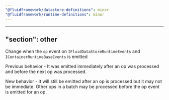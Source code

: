 ```yaml
---
"@fluidframework/datastore-definitions": minor
"@fluidframework/runtime-definitions": minor
---
```

---
"section": other
---

Change when the `op` event on `IFluidDataStoreRuntimeEvents` and `IContainerRuntimeBaseEvents` is emitted

Previous behavior - It was emitted immediately after an op was processed and before the next op was processed.

New behavior - It will still be emitted after an op is processed but it may not be immediate. Other ops in a batch may be processed before the op event is emitted for an op.
